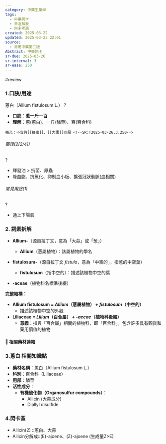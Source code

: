 ```yaml
---
category: 中藥生藥學
tags:
  - 中藥詞卡
  - 辛溫解表
  - 尚未考過
created: 2025-03-22
updated: 2025-03-23 22:01
source:
  - 常用中藥第二版
Abstract: 中藥詞卡
sr-due: 2025-03-26
sr-interval: 3
sr-ease: 250
---
```

#review
### 1.口訣/用途
蔥白（Allium fistulosum L.）
?
- **口訣**：**蔥一斤**一**百**
- **理解**：蔥(蔥白)、一斤(鱗莖)、百(百合科)
> 
	補充：不宜與[[蜂蜜]]、[[大棗]]同服 <!--SR:!2025-03-26,3,250-->

###### 藥理(2[2/4])
?
- 輝發油 > 抗菌、原蟲
- 降血脂、抗氧化、抑制血小板、擴張冠狀動脈(血相關) <!--SR:!2025-03-24,1,230-->

###### 常見用途(1)
?
- 通上下陽氣 <!--SR:!2025-03-24,1,230-->


### 2. 詞素拆解

- **Allium-**（源自拉丁文，意為「大蒜」或「葱」）
  - **Allium**（葱屬植物）：該屬植物的學名

- **fistulosum-**（源自拉丁文 *fistula*，意為「中空的」，指葱的中空葉）
  - **fistulosum**（指中空的）：描述該植物中空的葉

- **-aceae**（植物科名標準後綴）

**完整結構：**
- **Allium fistulosum = *Allium*（葱屬植物） + *fistulosum*（中空的）**
	- 描述該植物中空的外觀
- **Liliaceae = *Lilium*（百合屬） + *-aceae*（植物科後綴）**  
  - **意義**：指與「百合屬」相關的植物科，即「百合科」，包含許多具有觀賞和藥用價值的植物



#### 📌 相關藥材連結






### 3.蔥白 相關知識點
- **藥材名稱**：蔥白（Allium fistulosum L.）
- **科別**：百合科（Liliaceae）
- **用部**：鱗莖
- **活性成分**：
  - **有機硫化物（Organosulfur compounds）**：
    - Allicin (大蒜成分)
    - Diallyl disulfide



### 4.閃卡區


- Allicin(2) ::蔥白、大蒜 <!--SR:!2025-03-27,4,270-->
- Allicin分解成::(E)-ajoene、(Z)-ajoene (生成量Z>E) <!--SR:!2025-03-27,4,270-->
